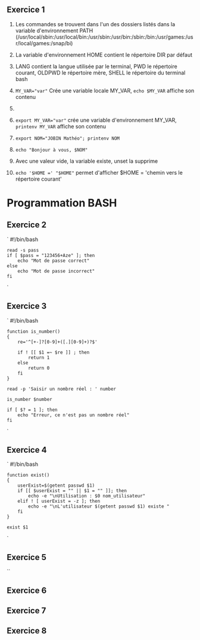 ## Exercice 1

1. Les commandes se trouvent dans l'un des dossiers listés dans la variable d'environnement PATH (/usr/local/sbin:/usr/local/bin:/usr/sbin:/usr/bin:/sbin:/bin:/usr/games:/usr/local/games:/snap/bi)

2. La variable d'environnement HOME contient le répertoire DIR par défaut

3. LANG contient la langue utilisée par le terminal, PWD le répertoire courant, OLDPWD le répertoire mère, SHELL le répertoire du terminal bash

4. `MY_VAR="var"` Crée une variable locale MY_VAR, `echo $MY_VAR` affiche son contenu

5. 

6. `export MY_VAR="var"` crée une variable d'environnement MY_VAR, `printenv MY_VAR` affiche son contenu

7. `export NOM="JOBIN Mathéo"; printenv NOM`

8. `echo "Bonjour à vous, $NOM"`

9. Avec une valeur vide, la variable existe, unset la supprime

10. `echo '$HOME =' "$HOME"` permet d'afficher $HOME = 'chemin vers le répertoire courant'

# Programmation BASH
## Exercice 2
`
    #!/bin/bash

    read -s pass
    if [ $pass = "123456+Aze" ]; then
        echo "Mot de passe correct"
    else 
        echo "Mot de passe incorrect"
    fi
`

## Exercice 3
`
    #!/bin/bash

    function is_number()
    {
        re='^[+-]?[0-9]+([.][0-9]+)?$'

        if ! [[ $1 =~ $re ]] ; then
            return 1
        else
            return 0
        fi
    }

    read -p 'Saisir un nombre réel : ' number

    is_number $number

    if [ $? = 1 ]; then
        echo "Erreur, ce n'est pas un nombre réel"
    fi
`

## Exercice 4
`
    #!/bin/bash

    function exist()
    {
        userExist=$(getent passwd $1)
        if [[ $userExist = "" || $1 = "" ]]; then
            echo -e "\nUtilisation : $0 nom_utilisateur"
        elif ! [ userExist = -z ]; then
            echo -e "\nL'utilisateur $(getent passwd $1) existe "
        fi
    }

    exist $1
`

## Exercice 5
``

## Exercice 6

## Exercice 7

## Exercice 8